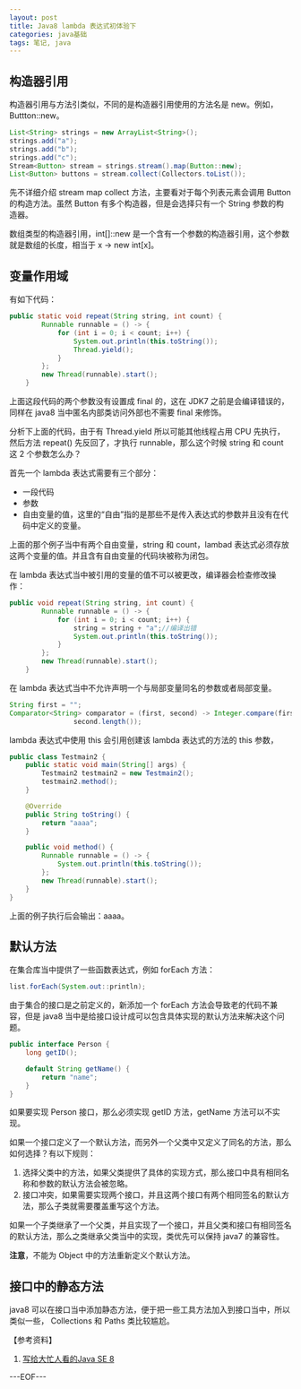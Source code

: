 ```yaml
---
layout: post
title: Java8 lambda 表达式初体验下
categories: java基础
tags: 笔记, java
---
```


## 构造器引用

构造器引用与方法引类似，不同的是构造器引用使用的方法名是 new。例如，Buttton::new。

```java
List<String> strings = new ArrayList<String>();
strings.add("a");
strings.add("b");
strings.add("c");
Stream<Button> stream = strings.stream().map(Button::new);
List<Button> buttons = stream.collect(Collectors.toList());
```

先不详细介绍 stream map collect 方法，主要看对于每个列表元素会调用 Button 的构造方法。虽然 Button 有多个构造器，但是会选择只有一个 String 参数的构造器。

数组类型的构造器引用，int[]::new 是一个含有一个参数的构造器引用，这个参数就是数组的长度，相当于 x -> new int[x]。

## 变量作用域

有如下代码：

```java
public static void repeat(String string, int count) {
		Runnable runnable = () -> {
			for (int i = 0; i < count; i++) {
				System.out.println(this.toString());
                Thread.yield();
			}
		};
		new Thread(runnable).start();
	}
```

上面这段代码的两个参数没有设置成 final 的，这在 JDK7 之前是会编译错误的，同样在 java8 当中匿名内部类访问外部也不需要 final 来修饰。

分析下上面的代码，由于有 Thread.yield 所以可能其他线程占用 CPU 先执行，然后方法 repeat() 先反回了，才执行 runnable，那么这个时候 string 和 count 这 2 个参数怎么办？

首先一个 lambda 表达式需要有三个部分：

- 一段代码
- 参数
- 自由变量的值，这里的“自由”指的是那些不是传入表达式的参数并且没有在代码中定义的变量。

上面的那个例子当中有两个自由变量，string 和 count，lambad 表达式必须存放这两个变量的值。并且含有自由变量的代码块被称为闭包。

在 lambda 表达式当中被引用的变量的值不可以被更改，编译器会检查修改操作：

```java
public void repeat(String string, int count) {
		Runnable runnable = () -> {
			for (int i = 0; i < count; i++) {
				string = string + "a";//编译出错
				System.out.println(this.toString());
			}
		};
		new Thread(runnable).start();
	}
```

在 lambda 表达式当中不允许声明一个与局部变量同名的参数或者局部变量。

```java
String first = "";
Comparator<String> comparator = (first, second) -> Integer.compare(first.length(),//编译会出错
				second.length());
```

lambda 表达式中使用 this 会引用创建该 lambda 表达式的方法的 this 参数，

```java
public class Testmain2 {
	public static void main(String[] args) {
		Testmain2 testmain2 = new Testmain2();
		testmain2.method();
	}

	@Override
	public String toString() {
		return "aaaa";
	}

	public void method() {
		Runnable runnable = () -> {
			System.out.println(this.toString());
		};
		new Thread(runnable).start();
	}
}
```

上面的例子执行后会输出：aaaa。

## 默认方法

在集合库当中提供了一些函数表达式，例如 forEach 方法：

```java
list.forEach(System.out::println);
```

由于集合的接口是之前定义的，新添加一个 forEach 方法会导致老的代码不兼容，但是 java8 当中是给接口设计成可以包含具体实现的默认方法来解决这个问题。

```java
public interface Person {
	long getID();

	default String getName() {
		return "name";
	}
}
```

如果要实现 Person 接口，那么必须实现 getID 方法，getName 方法可以不实现。

如果一个接口定义了一个默认方法，而另外一个父类中又定义了同名的方法，那么如何选择？有以下规则：

1. 选择父类中的方法，如果父类提供了具体的实现方式，那么接口中具有相同名称和参数的默认方法会被忽略。
2. 接口冲突，如果需要实现两个接口，并且这两个接口有两个相同签名的默认方法，那么子类就需要覆盖重写这个方法。

如果一个子类继承了一个父类，并且实现了一个接口，并且父类和接口有相同签名的默认方法，那么之类继承父类当中的实现，类优先可以保持 java7 的兼容性。

**注意**，不能为 Object 中的方法重新定义个默认方法。

## 接口中的静态方法

java8 可以在接口当中添加静态方法，便于把一些工具方法加入到接口当中，所以类似一些， Collections 和 Paths 类比较尴尬。

【参考资料】

1. [写给大忙人看的Java SE 8](http://book.douban.com/subject/26274206/)

---EOF---

